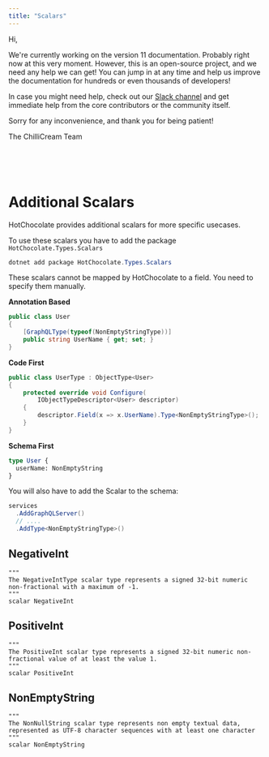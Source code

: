 ```yaml
---
title: "Scalars"
---
```


Hi,

We're currently working on the version 11 documentation. Probably right now at this very moment. However, this is an open-source project, and we need any help we can get! You can jump in at any time and help us improve the documentation for hundreds or even thousands of developers!

In case you might need help, check out our [Slack channel](https://join.slack.com/t/hotchocolategraphql/shared_invite/enQtNTA4NjA0ODYwOTQ0LTViMzA2MTM4OWYwYjIxYzViYmM0YmZhYjdiNzBjOTg2ZmU1YmMwNDZiYjUyZWZlMzNiMTk1OWUxNWZhMzQwY2Q) and get immediate help from the core contributors or the community itself.

Sorry for any inconvenience, and thank you for being patient!

The ChilliCream Team

<br><br><br>

# Additional Scalars
HotChocolate provides additional scalars for more specific usecases. 

To use these scalars you have to add the package `HotChocolate.Types.Scalars`

```csharp
dotnet add package HotChocolate.Types.Scalars
```

These scalars cannot be mapped by HotChocolate to a field. 
You need to specify them manually.

**Annotation Based**
```csharp
public class User 
{
    [GraphQLType(typeof(NonEmptyStringType))]
    public string UserName { get; set; }
}
```

**Code First**
```csharp
public class UserType : ObjectType<User> 
{
    protected override void Configure(
        IObjectTypeDescriptor<User> descriptor)
    {
        descriptor.Field(x => x.UserName).Type<NonEmptyStringType>();
    }
}
```

**Schema First**
```sql
type User {
  userName: NonEmptyString
}
```

You will also have to add the Scalar to the schema: 
```csharp
services
  .AddGraphQLServer()
  // ....
  .AddType<NonEmptyStringType>()
```

## NegativeInt
```sdl
"""
The NegativeIntType scalar type represents a signed 32-bit numeric non-fractional with a maximum of -1.
"""
scalar NegativeInt
```

## PositiveInt
```sdl
"""
The PositiveInt scalar type represents a signed 32‐bit numeric non‐fractional value of at least the value 1.
"""
scalar PositiveInt
```

## NonEmptyString
```sdl
"""
The NonNullString scalar type represents non empty textual data, represented as UTF‐8 character sequences with at least one character
"""
scalar NonEmptyString
```
